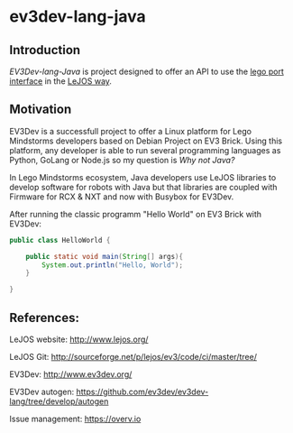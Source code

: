 # ev3dev-lang-java

## Introduction
*EV3Dev-lang-Java* is project designed to offer an API to use the [lego port interface](http://www.ev3dev.org/docs/drivers/lego-port-class/) in the [LeJOS way](http://www.lejos.org/). 

## Motivation

EV3Dev is a successfull project to offer a Linux platform for Lego Mindstorms developers based on Debian Project on EV3 Brick. Using this platform, any developer is able to run several programming languages as Python, GoLang or Node.js so my question is *Why not Java?* 

In Lego Mindstorms ecosystem, Java developers use LeJOS libraries to develop software for robots with Java but that libraries are coupled with Firmware for RCX & NXT and now with Busybox for EV3Dev. 

After running the classic programm "Hello World" on EV3 Brick with EV3Dev:

``` java
public class HelloWorld {

    public static void main(String[] args){
        System.out.println("Hello, World");
    }

}
```

## References:

LeJOS website: http://www.lejos.org/

LeJOS Git: http://sourceforge.net/p/lejos/ev3/code/ci/master/tree/

EV3Dev: http://www.ev3dev.org/

EV3Dev autogen: https://github.com/ev3dev/ev3dev-lang/tree/develop/autogen

Issue management: https://overv.io